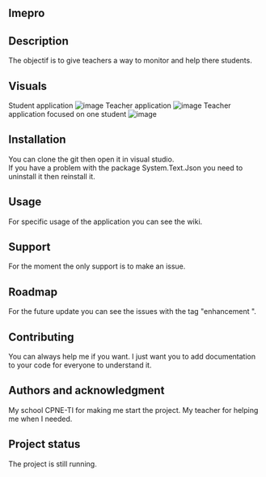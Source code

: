 ## Imepro

## Description
The objectif is to give teachers a way to monitor and help there students.

## Visuals
Student application
![image](https://github.com/stany24/Imepro/assets/94054868/b802b1ac-7fef-4ec8-857e-88bee5caf822)
Teacher application
![image](https://github.com/stany24/Imepro/assets/94054868/bac470a9-8221-443a-b0c6-62b6446447aa)
Teacher application focused on one student
![image](https://github.com/stany24/Imepro/assets/94054868/b74f8c5c-cf2b-41aa-9b4c-712aff1a574b)

## Installation
You can clone the git then open it in visual studio.  
If you have a problem with the package System.Text.Json you need to uninstall it then reinstall it. 

## Usage
For specific usage of the application you can see the wiki.

## Support
For the moment the only support is to make an issue.

## Roadmap
For the future update you can see the issues with the tag "enhancement ".

## Contributing
You can always help me if you want. I just want you to add documentation to your code for everyone to understand it.

## Authors and acknowledgment
My school CPNE-TI for making me start the project.
My teacher for helping me when I needed.

## Project status
The project is still running.

